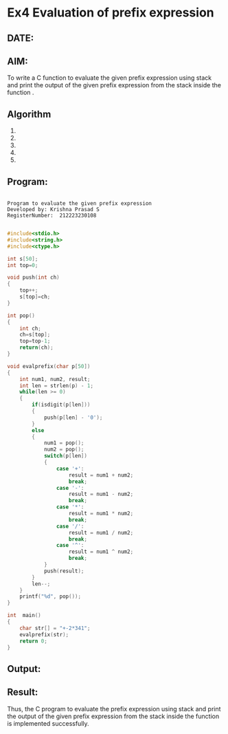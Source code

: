 # Ex4 Evaluation of prefix expression
## DATE:
## AIM:
To write a C function to evaluate the given prefix expression using stack and print the output of the given prefix expression from the stack inside the function . 

## Algorithm
1. 
2. 
3. 
4.  
5.   

## Program:
```

Program to evaluate the given prefix expression
Developed by: Krishna Prasad S
RegisterNumber:  212223230108

```
```c

#include<stdio.h>
#include<string.h>
#include<ctype.h>

int s[50];
int top=0;

void push(int ch)
{
	top++;
	s[top]=ch;
}

int pop()
{
	int ch;
	ch=s[top];
	top=top-1;
	return(ch);
}

void evalprefix(char p[50])
{
    int num1, num2, result;
    int len = strlen(p) - 1;
    while(len >= 0)
    {
        if(isdigit(p[len]))
        {
            push(p[len] - '0');
        }
        else
        {
            num1 = pop();
            num2 = pop();
            switch(p[len])
            {
                case '+':
                    result = num1 + num2;
                    break;
                case '-':
                    result = num1 - num2;
                    break;
                case '*':
                    result = num1 * num2;
                    break;
                case '/':
                    result = num1 / num2;
                    break;
                case '^':
                    result = num1 ^ num2;
                    break;
            }
            push(result);
        }
        len--;
    }
    printf("%d", pop());
}

int  main()
{
    char str[] = "+-2*341";
    evalprefix(str);
    return 0;
}

```

## Output:



## Result:
Thus, the C program to evaluate the prefix expression using stack and print the output of the given prefix expression from the stack inside the function is implemented successfully.

